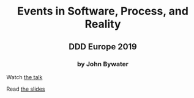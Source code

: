 <h1 align="center"> Events in Software, Process, and Reality </h1>
<h2 align="center"> DDD Europe 2019 </h2>
<h3 align="center"> by John Bywater </h3>

Watch [the talk](https://www.youtube.com/watch?v=EX_zRTeowuM)

Read [the slides](https://johnbywater.github.io/dddeu2019/)
